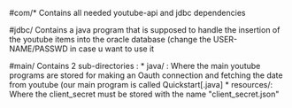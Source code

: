 #com/*
  Contains all needed youtube-api and jdbc dependencies

#jdbc/
  Contains a java program that is supposed to handle the insertion of the youtube items into the oracle database
  (change the USER-NAME/PASSWD in case u want to use it
 
#main/
  Contains 2 sub-directories :
    * java/     : Where the main youtube programs are stored for making an Oauth connection and fetching the date from youtube (our main program is called Quickstart[.java] 
    * resources/:  Where the client_secret must be stored with the name "client_secret.json"
